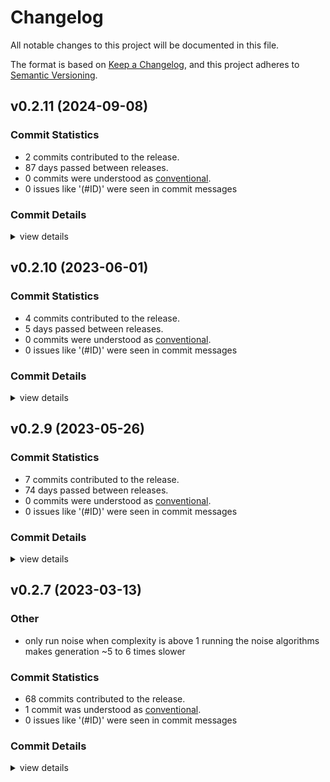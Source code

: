 # Changelog

All notable changes to this project will be documented in this file.

The format is based on [Keep a Changelog](https://keepachangelog.com/en/1.0.0/),
and this project adheres to [Semantic Versioning](https://semver.org/spec/v2.0.0.html).

## v0.2.11 (2024-09-08)

### Commit Statistics

<csr-read-only-do-not-edit/>

 - 2 commits contributed to the release.
 - 87 days passed between releases.
 - 0 commits were understood as [conventional](https://www.conventionalcommits.org).
 - 0 issues like '(#ID)' were seen in commit messages

### Commit Details

<csr-read-only-do-not-edit/>

<details><summary>view details</summary>

 * **Uncategorized**
    - Merge pull request #15 from VilNeo/patch-1 ([`090c8ca`](https://github.com/samirdjelal/captcha-rs/commit/090c8ca9a1a534eaae59385d55f911b928aa301f))
    - Randomize noise ([`d882714`](https://github.com/samirdjelal/captcha-rs/commit/d88271439cd26440869152117ed7e92a2be7b954))
</details>

## v0.2.10 (2023-06-01)

### Commit Statistics

<csr-read-only-do-not-edit/>

 - 4 commits contributed to the release.
 - 5 days passed between releases.
 - 0 commits were understood as [conventional](https://www.conventionalcommits.org).
 - 0 issues like '(#ID)' were seen in commit messages

### Commit Details

<csr-read-only-do-not-edit/>

<details><summary>view details</summary>

 * **Uncategorized**
    - Merge pull request #13 from samirdjelal/release_v0.2.10 ([`d7ce9a4`](https://github.com/samirdjelal/captcha-rs/commit/d7ce9a4dea0be61501ef1720ed5d4095dde96f88))
    - :bookmark: Release v0.2.10 ([`97c2289`](https://github.com/samirdjelal/captcha-rs/commit/97c2289800c034c73b0508cacea68c93409c20b0))
    - Merge pull request #12 from tedmielczarek-fastly/image-features ([`669647e`](https://github.com/samirdjelal/captcha-rs/commit/669647e63bdfd4898d47ace55e58a0c099f8973e))
    - Disable default features for image crate ([`1e3c85a`](https://github.com/samirdjelal/captcha-rs/commit/1e3c85a2adcd7d5e1ee8ad0f02b54c813bc1498a))
</details>

## v0.2.9 (2023-05-26)

### Commit Statistics

<csr-read-only-do-not-edit/>

 - 7 commits contributed to the release.
 - 74 days passed between releases.
 - 0 commits were understood as [conventional](https://www.conventionalcommits.org).
 - 0 issues like '(#ID)' were seen in commit messages

### Commit Details

<csr-read-only-do-not-edit/>

<details><summary>view details</summary>

 * **Uncategorized**
    - Merge pull request #11 from samirdjelal/fix/compression_setter ([`3ce48cd`](https://github.com/samirdjelal/captcha-rs/commit/3ce48cdf6bdb158f8fb174d017c5f0080c47c421))
    - :bug: Fix: compression setter ([`5135089`](https://github.com/samirdjelal/captcha-rs/commit/51350895935d6e9ea04b5b48862e90b7e565542a))
    - :bug: Fix: compression setter ([`d5ecdb6`](https://github.com/samirdjelal/captcha-rs/commit/d5ecdb6b475767d5f72011e4ea8dc9932f41bfc5))
    - :sparkles: Add possibility to change Jpeg compression rate ([`07376c0`](https://github.com/samirdjelal/captcha-rs/commit/07376c0b06d656a040f6098ea2a26cf9ac7972c9))
    - Update README.md ([`98eba35`](https://github.com/samirdjelal/captcha-rs/commit/98eba35c10f549884b0af7e470ce3740314aae48))
    - Merge pull request #9 from EtZeta/patch-1 ([`a19f5a8`](https://github.com/samirdjelal/captcha-rs/commit/a19f5a8d8c1ae08df88745211fb11e9e83cc9fad))
    - Update README.md ([`cf6e9f8`](https://github.com/samirdjelal/captcha-rs/commit/cf6e9f86c229bca33835b523ec0f5a764a6ab45d))
</details>

## v0.2.7 (2023-03-13)

### Other

 - <csr-id-5d771569b992295c1cb78ae7b8e7647d6d3831db/> only run noise when complexity is above 1
   running the noise algorithms makes generation ~5 to 6 times slower

### Commit Statistics

<csr-read-only-do-not-edit/>

 - 68 commits contributed to the release.
 - 1 commit was understood as [conventional](https://www.conventionalcommits.org).
 - 0 issues like '(#ID)' were seen in commit messages

### Commit Details

<csr-read-only-do-not-edit/>

<details><summary>view details</summary>

 * **Uncategorized**
    - Releasing v0.2.7 ([`b9301d7`](https://github.com/samirdjelal/captcha-rs/commit/b9301d7c5740e97266736319164d6dd2254275dd))
    - Fixing the tests ([`41fbd29`](https://github.com/samirdjelal/captcha-rs/commit/41fbd2986ef6fe1523d1226f312f62ab16da02d2))
    - Merge pull request #8 from Le0Developer/feat/expose-raw-image ([`3481b24`](https://github.com/samirdjelal/captcha-rs/commit/3481b246f707dfe279e352d237e11055996201d9))
    - Merge branch 'main' into feat/expose-raw-image ([`5a261a9`](https://github.com/samirdjelal/captcha-rs/commit/5a261a904fc1ce5e1f8bed7a0d2b0239a7e8ce0b))
    - Merge pull request #6 from Le0Developer/feat/custom-text-optimization ([`5d69f0c`](https://github.com/samirdjelal/captcha-rs/commit/5d69f0c283ea01ed7c5bee5402ef7b88992cb973))
    - Update example in readme ([`2c65743`](https://github.com/samirdjelal/captcha-rs/commit/2c65743b0e384a98aced1bee4d038b7b65d9570f))
    - Expose raw image, change to jpeg instead of png, remove Captcha::new ([`2cdc1d7`](https://github.com/samirdjelal/captcha-rs/commit/2cdc1d7394822cc0f37fccf27fb81837f0a95d57))
    - Only run noise when complexity is above 1 ([`5d77156`](https://github.com/samirdjelal/captcha-rs/commit/5d771569b992295c1cb78ae7b8e7647d6d3831db))
    - Add custom text support ([`f23bf89`](https://github.com/samirdjelal/captcha-rs/commit/f23bf89bbb85a735ede87f5b12e255286ca1c8ba))
    - Merge remote-tracking branch 'origin/main' into main ([`58e6601`](https://github.com/samirdjelal/captcha-rs/commit/58e6601dca40175701c8bbc0de0ee661875a39ef))
    - FUNDING.yml ([`afb219b`](https://github.com/samirdjelal/captcha-rs/commit/afb219b89167946eaa65647b3b1a8cd0b286b865))
    - Merge pull request #4 from samirdjelal/refactor/bg_and_text_color_changes ([`21b892e`](https://github.com/samirdjelal/captcha-rs/commit/21b892ee53bf527f5197e9c3a5a5cea86b4e10f2))
    - 🔀 Refactor: bg and text color changes ([`0404383`](https://github.com/samirdjelal/captcha-rs/commit/0404383d1fd2973ad33eaaede8a0352f9cb6cd5a))
    - 🔀 Refactor: bg and text color changes ([`84a960c`](https://github.com/samirdjelal/captcha-rs/commit/84a960ccfcb46c9a87d228add0191c755ff11d30))
    - Font scale ([`583161a`](https://github.com/samirdjelal/captcha-rs/commit/583161abfd98370b3130e9412f389972281e6cfb))
    - Font scale ([`9d0b8fc`](https://github.com/samirdjelal/captcha-rs/commit/9d0b8fc99f0f0ce55935b994cb833f662b6087f5))
    - Readme ([`7501750`](https://github.com/samirdjelal/captcha-rs/commit/75017503b2f2a0b5230ba141e921e2a9a2352401))
    - ✨ Feature: captcha complexity with noise ([`3ba7806`](https://github.com/samirdjelal/captcha-rs/commit/3ba7806810419e26bd6a4bcf032332ae2754eb56))
    - ✨ Feature: captcha complexity with noise ([`d82af07`](https://github.com/samirdjelal/captcha-rs/commit/d82af0750a3192784f4265a82f2d16e3cccdfcda))
    - Merge pull request #3 from samirdjelal/dev ([`b758654`](https://github.com/samirdjelal/captcha-rs/commit/b7586541ad5c8550d5558842a246503b7de8d36f))
    - ✨ Feature: captcha complexity with noise ([`b935c19`](https://github.com/samirdjelal/captcha-rs/commit/b935c19dadca9fff2b592d60a0630362f996e402))
    - 🐞 Fix: README.md ([`95bbdcf`](https://github.com/samirdjelal/captcha-rs/commit/95bbdcf88584333dbea2e1efc7431ce184c7df58))
    - Merge pull request #2 from samirdjelal/dev ([`322b982`](https://github.com/samirdjelal/captcha-rs/commit/322b98298ad24aa8dee48ed4906ef2835d9b34a3))
    - ✨ Feature: CaptchaBuilder. ([`a2c2b49`](https://github.com/samirdjelal/captcha-rs/commit/a2c2b49daf6d13787d1d7a93d01b3a19175a5e6a))
    - Ci ([`88957da`](https://github.com/samirdjelal/captcha-rs/commit/88957da6a9987d105b047760db8de8c7b593d643))
    - Update dependencies ([`3aca67c`](https://github.com/samirdjelal/captcha-rs/commit/3aca67c68d12ef9fe6ff48d8b6ef76d22c3681a3))
    - Update dependencies ([`fe8d923`](https://github.com/samirdjelal/captcha-rs/commit/fe8d9237ae20aa4c215e498f4cf6043bcc60398d))
    - Update dependencies ([`e3f60d0`](https://github.com/samirdjelal/captcha-rs/commit/e3f60d0ebfbe29fd260b95f96280959306bc17e1))
    - Update dependencies ([`54a048d`](https://github.com/samirdjelal/captcha-rs/commit/54a048d6cff02e66d01efcd929637afd4371a935))
    - Update dependencies ([`6d64b26`](https://github.com/samirdjelal/captcha-rs/commit/6d64b263c33895eab473120400abc242c164c5c6))
    - CI ([`13887de`](https://github.com/samirdjelal/captcha-rs/commit/13887de18e1dcfabeaf5bce9aacf2334da111617))
    - README.md ([`e82bcb3`](https://github.com/samirdjelal/captcha-rs/commit/e82bcb314510fadd185559a6dd84454d09a79286))
    - README.md ([`8eddc58`](https://github.com/samirdjelal/captcha-rs/commit/8eddc5848c150bb69c643a36ad52c0de399f6cdc))
    - .editorconfig ([`67523eb`](https://github.com/samirdjelal/captcha-rs/commit/67523eb5ded284816abbcbab55c891206db7e3cd))
    - Rename main.yml to CI.yml ([`363a88a`](https://github.com/samirdjelal/captcha-rs/commit/363a88a354bae40dd399cd1edfb7611ee7b6174d))
    - Merge pull request #1 from samirdjelal/dev ([`649d31f`](https://github.com/samirdjelal/captcha-rs/commit/649d31f39ca8003c8d283492897f03581c97a125))
    - Edit main.yml ([`65f6e80`](https://github.com/samirdjelal/captcha-rs/commit/65f6e809912ca794ad6db7039b36e12a635b68b5))
    - Update Jenkinsfile ([`fa5469a`](https://github.com/samirdjelal/captcha-rs/commit/fa5469a30a7c4e5aeea8e86990837c6387c48747))
    - Added Jenkinsfile ([`2349ec5`](https://github.com/samirdjelal/captcha-rs/commit/2349ec5353cb99a1b40af5132eb1135cba7ad853))
    - Added Jenkinsfile ([`267f2bf`](https://github.com/samirdjelal/captcha-rs/commit/267f2bf77fb50166df5b7df390978e2b27f79429))
    - Added Jenkinsfile ([`62598d1`](https://github.com/samirdjelal/captcha-rs/commit/62598d1a926b89a69031f03df57c9c529afdc3cf))
    - Added Jenkinsfile ([`a7bdf37`](https://github.com/samirdjelal/captcha-rs/commit/a7bdf3745618274400b0ab8412a94528468db3a7))
    - 📃 README.md ([`9b086eb`](https://github.com/samirdjelal/captcha-rs/commit/9b086eb8630e661f89ef912c2d5502bdb273b2df))
    - 📃 README.md ([`fc1789f`](https://github.com/samirdjelal/captcha-rs/commit/fc1789f802c25c4277bc38d8bbf6b44994759a21))
    - Update README.md ([`49104f1`](https://github.com/samirdjelal/captcha-rs/commit/49104f111e5b656f58e6ed65680db037018e7125))
    - 📃 README.md ([`84c6a9f`](https://github.com/samirdjelal/captcha-rs/commit/84c6a9f92eec78e0c078d811495c417c209c3d93))
    - 📃 README.md ([`e8728bd`](https://github.com/samirdjelal/captcha-rs/commit/e8728bda3f2feae788cdb2cde56bef9645f8cafc))
    - 🐞 Fix: test not working correctly ([`3416661`](https://github.com/samirdjelal/captcha-rs/commit/3416661641ddb202b98c5ab8f83078bd13d6deb6))
    - 🐞 Fix: test not working correctly ([`8dd2674`](https://github.com/samirdjelal/captcha-rs/commit/8dd26743cee5b8a034dd44cb32122e603fcd0ad2))
    - Update and rename master.yml to main.yml ([`656420a`](https://github.com/samirdjelal/captcha-rs/commit/656420a711d233ab462449dee7dcfb9e2e33c6d9))
    - Merge remote-tracking branch 'origin/main' into main ([`7e446cd`](https://github.com/samirdjelal/captcha-rs/commit/7e446cd2f947059297ca0590883757d340da9700))
    - README.md ([`72f6759`](https://github.com/samirdjelal/captcha-rs/commit/72f675932490675b8d552f1fd8825e25b9505ff7))
    - Create master.yml ([`aa8dab4`](https://github.com/samirdjelal/captcha-rs/commit/aa8dab4c68c44493d13b4f6d375374872056c701))
    - README.md ([`d1b644c`](https://github.com/samirdjelal/captcha-rs/commit/d1b644c75bb335cde0027335b5d512030931f08a))
    - README.md ([`2560ab5`](https://github.com/samirdjelal/captcha-rs/commit/2560ab5228d5b886fbc31c01489fd06f3f75f6f1))
    - Create FUNDING.yml ([`66eff29`](https://github.com/samirdjelal/captcha-rs/commit/66eff29bf1cf98c40adc67ef51724415e44f6f41))
    - README.md ([`8718363`](https://github.com/samirdjelal/captcha-rs/commit/8718363d0ad2268b4490201295698e81e8e34cee))
    - README.md ([`a43e047`](https://github.com/samirdjelal/captcha-rs/commit/a43e047457df7354710473524976e4ec319e3281))
    - MIT license ([`d747cf6`](https://github.com/samirdjelal/captcha-rs/commit/d747cf6fc6fe4e93744ed392f999caa847bedc50))
    - Edit docs ([`9feb9fb`](https://github.com/samirdjelal/captcha-rs/commit/9feb9fbe96a2fc50f3752c84be59bb2da9ec65d5))
    - Update README.md ([`d8f2c5e`](https://github.com/samirdjelal/captcha-rs/commit/d8f2c5e2c33e5ab39a427be569dc416c4b957eed))
    - Edit docs ([`8f74c0d`](https://github.com/samirdjelal/captcha-rs/commit/8f74c0d6f0d3a4d9720d1a7ce14da788f4b43c10))
    - Example added to lib.rs ([`15d362c`](https://github.com/samirdjelal/captcha-rs/commit/15d362cd1216027625566d4854ee51bf7d9448ec))
    - Example added to lib.rs ([`b523f4e`](https://github.com/samirdjelal/captcha-rs/commit/b523f4e4e20abbd247f4c096703b50d3fc87a14e))
    - Example added to lib.rs ([`5541b50`](https://github.com/samirdjelal/captcha-rs/commit/5541b50cb76c82cbb7e282d04c363009318ce8df))
    - Readme made ([`3b6a1e6`](https://github.com/samirdjelal/captcha-rs/commit/3b6a1e6963a42e5c2a9f46e89aca671b33163428))
    - Init ([`5e22fa2`](https://github.com/samirdjelal/captcha-rs/commit/5e22fa2c1bef143cb710ccd45ff46abb3c8ef12e))
    - Init ([`9fa0d9e`](https://github.com/samirdjelal/captcha-rs/commit/9fa0d9e48e0c6d425ace0fa9e26833089f3dfd4b))
</details>

